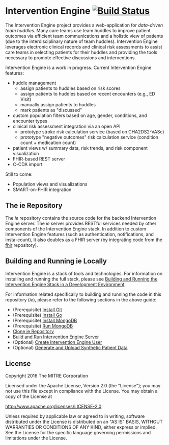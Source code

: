 Intervention Engine [![Build Status](https://travis-ci.org/intervention-engine/ie.svg?branch=master)](https://travis-ci.org/intervention-engine/ie)
===================================================================================================================================================

The Intervention Engine project provides a web-application for *data-driven team huddles*. Many care teams use team huddles to improve patient outcomes via efficient team communications and a holistic view of patients (due to the interdisciplinary nature of team huddles). Intervention Engine leverages electronic clinical records and clinical risk assessments to assist care teams in selecting patients for their huddles and providing the tools necessary to promote effective discussions and interventions.

Intervention Engine is a work in progress. Current Intervention Engine features:

-	huddle management
	-	assign patients to huddles based on risk scores
	-	assign patients to huddles based on recent encounters (e.g., ED Visit)
	-	manually assign patients to huddles
	-	mark patients as "discussed"
-	custom population filters based on age, gender, conditions, and encounter types
-	clinical risk assessment integration via an open API
	-	prototype stroke risk calculation service (based on CHA2DS2-VASc)
	-	prototype "negative outcomes" risk calculation service (condition count + medication count)
-	patient views w/ summary data, risk trends, and risk component visualization
-	FHIR-based REST server
-	C-CDA import

Still to come:

-	Population views and visualizations
-	SMART-on-FHIR integration

The ie Repository
-----------------

The *ie* repository contains the source code for the backend Intervention Engine server. The *ie* server provides RESTful services needed by other components of the Intervention Engine stack. In addition to custom Intervention Engine features (such as authentication, notifications, and insta-count), it also doubles as a FHIR server (by integrating code from the [fhir](https://github.com/intervention-engine/fhir) repository).

Building and Running ie Locally
-------------------------------

Intervention Engine is a stack of tools and technologies. For information on installing and running the full stack, please see [Building and Running the Intervention Engine Stack in a Development Environment](https://github.com/intervention-engine/ie/blob/master/docs/dev_install.md).

For information related specifically to building and running the code in this repository (*ie*), please refer to the following sections in the above guide:

-	(Prerequisite) [Install Git](https://github.com/intervention-engine/ie/blob/master/docs/dev_install.md#install-git)
-	(Prerequisite) [Install Go](https://github.com/intervention-engine/ie/blob/master/docs/dev_install.md#install-go)
-	(Prerequisite) [Install MongoDB](https://github.com/intervention-engine/ie/blob/master/docs/dev_install.md#install-mongodb)
-	(Prerequisite) [Run MongoDB](https://github.com/intervention-engine/ie/blob/master/docs/dev_install.md#run-mongodb)
-	[Clone ie Repository](https://github.com/intervention-engine/ie/blob/master/docs/dev_install.md#clone-ie-repository)
-	[Build and Run Intervention Engine Server](https://github.com/intervention-engine/ie/blob/master/docs/dev_install.md#build-and-run-intervention-engine-server)
-	(Optional) [Create Intervention Engine User](https://github.com/intervention-engine/ie/blob/master/docs/dev_install.md#create-intervention-engine-user)
-	(Optional) [Generate and Upload Synthetic Patient Data](https://github.com/intervention-engine/ie/blob/master/docs/dev_install.md#generate-and-upload-synthetic-patient-data)

License
-------

Copyright 2016 The MITRE Corporation

Licensed under the Apache License, Version 2.0 (the "License"); you may not use this file except in compliance with the License. You may obtain a copy of the License at

http://www.apache.org/licenses/LICENSE-2.0

Unless required by applicable law or agreed to in writing, software distributed under the License is distributed on an "AS IS" BASIS, WITHOUT WARRANTIES OR CONDITIONS OF ANY KIND, either express or implied. See the License for the specific language governing permissions and limitations under the License.
